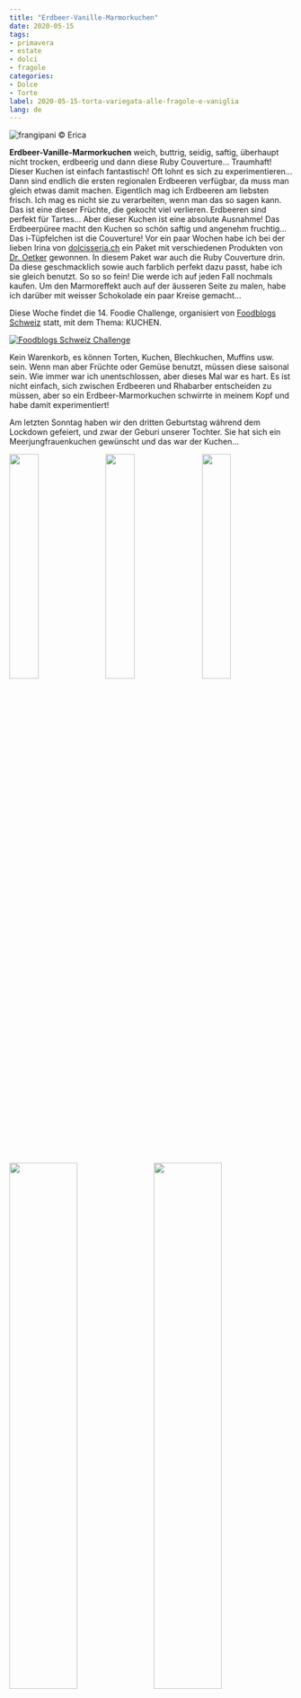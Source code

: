```yaml
---
title: "Erdbeer-Vanille-Marmorkuchen"
date: 2020-05-15
tags:
- primavera
- estate
- dolci
- fragole
categories:
- Dolce
- Torte
label: 2020-05-15-torta-variegata-alle-fragole-e-vaniglia
lang: de 
---
```

![](../2020-05-15-torta-variegata-alle-fragole-e-vaniglia/header.jpeg "frangipani © Erica")

**Erdbeer-Vanille-Marmorkuchen** weich, buttrig, seidig, saftig, überhaupt nicht trocken, erdbeerig und dann diese Ruby Couverture... Traumhaft! Dieser Kuchen ist einfach fantastisch! Oft lohnt es sich zu experimentieren...
<br />
Dann sind endlich die ersten regionalen Erdbeeren verfügbar, da muss man gleich etwas damit machen. Eigentlich mag ich Erdbeeren am liebsten frisch. Ich mag es nicht sie zu verarbeiten, wenn man das so sagen kann. Das ist eine dieser Früchte, die gekocht viel verlieren. Erdbeeren sind perfekt für Tartes... Aber dieser Kuchen ist eine absolute Ausnahme! Das Erdbeerpüree macht den Kuchen so schön saftig und angenehm fruchtig... 
<br />
Das i-Tüpfelchen ist die Couverture! Vor ein paar Wochen habe ich bei der lieben Irina von <a href="https://www.dolcisseria.ch" target="_blank">dolcisseria.ch</a> ein Paket mit verschiedenen Produkten von <a href="https://www.oetker.ch/ch-de/index" target="_blank">Dr. Oetker</a> gewonnen. In diesem Paket war auch die Ruby Couverture drin. Da diese geschmacklich sowie auch farblich perfekt dazu passt, habe ich sie gleich benutzt. So so so fein! Die werde ich auf jeden Fall nochmals kaufen. Um den Marmoreffekt auch auf der äusseren Seite zu malen, habe ich darüber mit weisser Schokolade ein paar Kreise gemacht...

Diese Woche findet die 14. Foodie Challenge, organisiert von <a href="https://www.foodblogs-schweiz.ch" target="_blank">Foodblogs Schweiz</a> statt, mit dem Thema: KUCHEN.

<a href="https://www.foodblogs-schweiz.ch/challenge/" target="_blank" rel="noreferrer noopener">
<img src="https://www.foodblogs-schweiz.ch/wp-content/uploads/2020/05/Challenge-Banner1.png" alt="Foodblogs Schweiz Challenge" class="wp-image-452 ignore-gallery-item"></a>

Kein Warenkorb, es können Torten, Kuchen, Blechkuchen, Muffins usw. sein. Wenn man aber Früchte oder Gemüse benutzt, müssen diese saisonal sein. Wie immer war ich unentschlossen, aber dieses Mal war es hart. Es ist nicht einfach, sich zwischen Erdbeeren und Rhabarber entscheiden zu müssen, aber so ein Erdbeer-Marmorkuchen schwirrte in meinem Kopf und habe damit experimentiert!

Am letzten Sonntag haben wir den dritten Geburtstag während dem Lockdown gefeiert, und zwar der Geburi unserer Tochter. Sie hat sich ein Meerjungfrauenkuchen gewünscht und das war der Kuchen...
<p>
  <div style="width: 100%; margin-bottom: 0">
    <img style="float: left; width: 32%; margin-right: 1%;" src="../2020-05-15-torta-variegata-alle-fragole-e-vaniglia/tortagaia1.jpeg" alt="" title="frangipani © Erica" />
    <img style="float: left; width: 32%; margin-right: 1%; margin-left: 1%;" src="../2020-05-15-torta-variegata-alle-fragole-e-vaniglia/tortagaia2.jpeg" alt="" title="frangipani © Erica" />
    <img style="float: left; width: 32%; margin-left: 1%;" src="../2020-05-15-torta-variegata-alle-fragole-e-vaniglia/tortagaia3.jpeg" alt="" title="frangipani © Erica" />
    <div style="clear: both"></div>
  </div>
</p>
<p>
  <div style="width: 100%; margin-bottom: 0">
    <img style="float: left; width: 49%; margin-right: 1%" src="../2020-05-15-torta-variegata-alle-fragole-e-vaniglia/tortagaia4.jpeg" alt="" title="frangipani © Erica" />
    <img style="float: left; width: 49%; margin-left: 1%" src="../2020-05-15-torta-variegata-alle-fragole-e-vaniglia/tortagaia5.jpeg" alt="" title="frangipani © Erica" />
    <div style="clear: both"></div>
  </div>
</p>

Unsere "Quarantäne" hat Mitte März mit dem Geburtstag von unserem Sohn begonnen, dazwischen war der Geburtstag von meinem Mann und sie endete am Sonntag, mit ihrem Geburtstag. Zumindest hoffen wir schwer, dass es zu Ende ist... Diese Woche hat auch die Schule und er Kindergarten wieder angefangen und wir vier gewöhnen uns an den neuen Stundenplan, aber die Kinder sind mega glücklich!

<div id="wrapper" style="text-align: center">
  <div id="yourdiv" style="display: inline-block;">
    <div class="ingredients" itemscope itemtype="http://schema.org/Recipe">
      <span itemprop="name" style="display:none;">Erdbeer-Vanille-Marmorkuchen</span>
      <span itemprop="recipeCategory" style="display:none;">Süsses</span>
      <img itemprop="image" style="display:none;" class="ignore-gallery-item" src="../2020-05-15-torta-variegata-alle-fragole-e-vaniglia/header.jpeg"/>
      <span itemprop="author" style="display:none;">Erica Raiano</span>
      <span itemprop="description" style="display:none;">Erdbeer-Vanille-Marmorkuchen weich, buttrig, seidig, saftig, überhaupt nicht trocken, erdbeerig und dann diese Ruby Couverture... Traumhaft!</span>
      <div class="ingredients-title">Zutaten</div>
      <table>
        <tbody>
          <tr>
            <td>200gr</td>
            <td>Erdbeeren</td>
          </tr>
          <tr>
            <td>150gr</td>
            <td>Butter</td>
          </tr>
          <tr>
            <td>180gr</td>
            <td>Zucker</td>
           </tr>
          <tr>
            <td>3</td>
            <td>Eier</td>
          </tr>
          <tr>
            <td>1 Prise</td>
            <td>Salz</td>
           </tr>
          <tr>
            <td>115gr</td>
            <td>Sahne oder griechischer Joghurt</td>
           </tr>
          <tr>
            <td>2 Teelöffel</td>
            <td>Vanilleextrakt/-paste</td>
          </tr>
          <tr>
            <td>260gr</td>
            <td>Mehl</td>
          </tr>
          <tr>
            <td>1 Teelöffel</td>
            <td>Backpulver</td>
          </tr>
          <tr>
            <td>1/2</td>
            <td>Zitrone</td>
          </tr>
          <tr>
            <td>100gr</td>
            <td>Ruby Schokolade</td>
          </tr>
          <tr>
            <td>30gr</td>
            <td>weisse Schokolade</td>
          </tr>
        </tbody>
      </table>
      <br></br>
      <i class="pull-right" style="font-size: 80%;">für eine 22-25cm Kastenform</i>
    </div>
  </div>
</div>


<h3>
  <font color="grey">
    <i class="fa fa-cogs"></i>
  </font> Zubereitung
</h3>

Zuerst alle Zutaten aus dem Kühlschrank nehmen. Erdbeeren waschen und pürieren. Erdbeerpüree und Zitronensaft in ein Kochtopf geben und auf mittlerer Stufe so lange köcheln lassen, bis es eingedickt ist. Dann auskühlen lassen.
<br />
Butter in die Küchenmaschine geben und aufschlagen, dann Zucker dazu geben. Sobald dieser eingearbeitet ist, die Eier, eines nach dem anderen, dazu geben. Nun Salz, Vanille und Sahne dazu, dabei immer weiterrühren. In einer separaten Schüssel Mehl und Backpulver vermengen. Nach und nach zum restlichen Teig geben, sowie auch den Zitronenabrieb, schnell alles vermengen und Küchenmaschine ausschalten.
<p>
  <div style="width: 100%; margin-bottom: 0">
    <img style="float: left; width: 49%; margin-right: 1%" src="../2020-05-15-torta-variegata-alle-fragole-e-vaniglia/pureafragole.jpeg" alt="" title="frangipani © Erica" />
    <img style="float: left; width: 49%; margin-left: 1%" src="../2020-05-15-torta-variegata-alle-fragole-e-vaniglia/impasto.jpeg" alt="" title="frangipani © Erica" />
    <div style="clear: both"></div>
  </div>
</p>

Die Hälfte des Teiges in die bebutterte und bemehlte Kastenform geben. Das Erdbeerpüree mit dem restlichen Teig vermengen und dann ebenfalls in die Kastenform geben. Mit einem langen Stäbchen, ein paar Kreise im Teig drehen, damit der Marmoreffekt entsteht.
![](../2020-05-15-torta-variegata-alle-fragole-e-vaniglia/teglia.jpeg "frangipani © Erica")

Marmorkuchen für ca. 1h im vorgeheizten Ofen bei 180C°C Ober- und Unterhitze backen. Wenn der Kuchen nach 40min bereits genug Farbe angenommen hat, mit Alufolie abdecken und immer Stäbchenprobe machen. Kuchen auskühlen lassen, dann aus der Form stürzen. Ruby Schokolade im Wasserbad schmelzen und über den Kuchen verteilen. Nun die weisse Schokolade, auch im Wasserbad schmelzen und mit einem Löffel, Fäden über den Kuchen ziehen... Auch hier mit einem Stäbchen Kreise drehen, damit der Marmoreffekt entsteht. Falls ihr keine Ruby Schokolade findet, ist nur weisse Schokolade auch gut oder sogar ein Zuckerguss mit Puderzucker und Erdbeerpüree.

<p>
  <div style="width: 100%; margin-bottom: 0">
    <img style="float: left; width: 49%; margin-right: 1%" src="../2020-05-15-torta-variegata-alle-fragole-e-vaniglia/risultato1.jpeg" alt="" title="frangipani © Erica" />
    <img style="float: left; width: 49%; margin-left: 1%" src="../2020-05-15-torta-variegata-alle-fragole-e-vaniglia/risultato2.jpeg" alt="" title="frangipani © Erica" />
    <div style="clear: both"></div>
  </div>
</p>

<p>
  <div style="width: 100%; margin-bottom: 0">
    <img style="float: left; width: 49%; margin-right: 1%" src="../2020-05-15-torta-variegata-alle-fragole-e-vaniglia/risultato3.jpeg" alt="" title="frangipani © Erica" />
    <img style="float: left; width: 49%; margin-left: 1%" src="../2020-05-15-torta-variegata-alle-fragole-e-vaniglia/risultato4.jpeg" alt="" title="frangipani © Erica" />
    <div style="clear: both"></div>
  </div>
</p>

<p>
  <div style="width: 100%; margin-bottom: 0">
    <img style="float: left; width: 49%; margin-right: 1%" src="../2020-05-15-torta-variegata-alle-fragole-e-vaniglia/risultato5.jpeg" alt="" title="frangipani © Erica" />
    <img style="float: left; width: 49%; margin-left: 1%" src="../2020-05-15-torta-variegata-alle-fragole-e-vaniglia/risultato6.jpeg" alt="" title="frangipani © Erica" />
    <div style="clear: both"></div>
  </div>
</p>

<p>
  <div style="width: 100%; margin-bottom: 0">
    <img style="float: left; width: 49%; margin-right: 1%" src="../2020-05-15-torta-variegata-alle-fragole-e-vaniglia/risultato7.jpeg" alt="" title="frangipani © Erica" />
    <img style="float: left; width: 49%; margin-left: 1%" src="../2020-05-15-torta-variegata-alle-fragole-e-vaniglia/risultato8.jpeg" alt="" title="frangipani © Erica" />
    <div style="clear: both"></div>
  </div>
</p>

<p>
  <div style="width: 100%; margin-bottom: 0">
    <img style="float: left; width: 49%; margin-right: 1%" src="../2020-05-15-torta-variegata-alle-fragole-e-vaniglia/risultato9.jpeg" alt="" title="frangipani © Erica" />
    <img style="float: left; width: 49%; margin-left: 1%" src="../2020-05-15-torta-variegata-alle-fragole-e-vaniglia/risultato10.jpeg" alt="" title="frangipani © Erica" />
    <div style="clear: both"></div>
  </div>
</p>

<p>
  <div style="width: 100%; margin-bottom: 0">
    <img style="float: left; width: 49%; margin-right: 1%" src="../2020-05-15-torta-variegata-alle-fragole-e-vaniglia/risultato11.jpeg" alt="" title="frangipani © Erica" />
    <img style="float: left; width: 49%; margin-left: 1%" src="../2020-05-15-torta-variegata-alle-fragole-e-vaniglia/risultato12.jpeg" alt="" title="frangipani © Erica" />
    <div style="clear: both"></div>
  </div>
</p>

<h4>Buon appetito
  <font color="red">
    <i class="fa fa-smile-o"></i>
  </font>
</h4>
